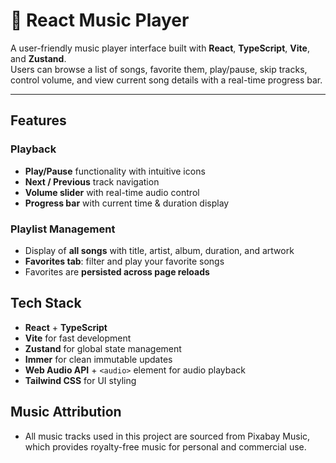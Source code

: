 # 🎵 React Music Player

A user-friendly music player interface built with **React**, **TypeScript**, **Vite**, and **Zustand**.  
Users can browse a list of songs, favorite them, play/pause, skip tracks, control volume, and view current song details with a real-time progress bar.

---

## Features

### Playback

- **Play/Pause** functionality with intuitive icons
- **Next / Previous** track navigation
- **Volume slider** with real-time audio control
- **Progress bar** with current time & duration display

### Playlist Management

- Display of **all songs** with title, artist, album, duration, and artwork
- **Favorites tab**: filter and play your favorite songs
- Favorites are **persisted across page reloads**

## Tech Stack

- **React** + **TypeScript**
- **Vite** for fast development
- **Zustand** for global state management
- **Immer** for clean immutable updates
- **Web Audio API** + `<audio>` element for audio playback
- **Tailwind CSS** for UI styling


## Music Attribution
- All music tracks used in this project are sourced from Pixabay Music, which provides royalty-free music for personal and commercial use.